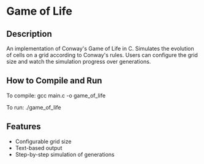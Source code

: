 # Game of Life

## Description
An implementation of Conway's Game of Life in C.
Simulates the evolution of cells on a grid according to Conway's rules. Users can configure the grid size and watch the simulation progress over generations.

## How to Compile and Run
To compile:
gcc main.c -o game_of_life

To run:
./game_of_life

## Features
- Configurable grid size
- Text-based output
- Step-by-step simulation of generations

